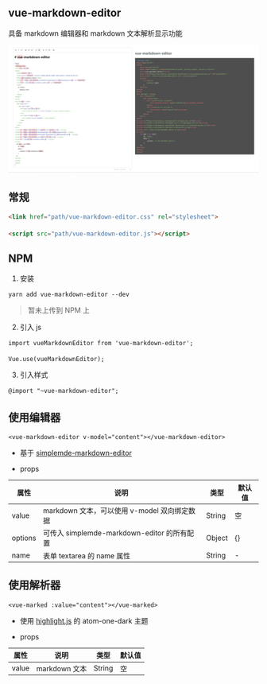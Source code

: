 ## vue-markdown-editor

具备 markdown 编辑器和 markdown 文本解析显示功能

![](examples/images/1.png)

## 常规

```html
<link href="path/vue-markdown-editor.css" rel="stylesheet">

<script src="path/vue-markdown-editor.js"></script>
```

## NPM

1. 安装

```
yarn add vue-markdown-editor --dev
```

> 暂未上传到 NPM 上

2. 引入 js

```
import vueMarkdownEditor from 'vue-markdown-editor';

Vue.use(vueMarkdownEditor);
```

3. 引入样式

```
@import "~vue-markdown-editor";
```

## 使用编辑器

```
<vue-markdown-editor v-model="content"></vue-markdown-editor>
```

* 基于 [simplemde-markdown-editor](https://github.com/sparksuite/simplemde-markdown-editor)

* props

| 属性 | 说明 | 类型 | 默认值 |
| --- | --- | --- | --- |
| value | markdown 文本，可以使用 v-model 双向绑定数据 | String | 空 |
| options | 可传入 simplemde-markdown-editor 的所有配置 | Object | {} |
| name | 表单 textarea 的 name 属性 | String | - |

## 使用解析器

```
<vue-marked :value="content"></vue-marked>
```

* 使用 [highlight.js](https://github.com/highlightjs/highlight.js) 的 atom-one-dark 主题

* props

| 属性 | 说明 | 类型 | 默认值 |
| --- | --- | --- | --- |
| value | markdown 文本 | String | 空 |

